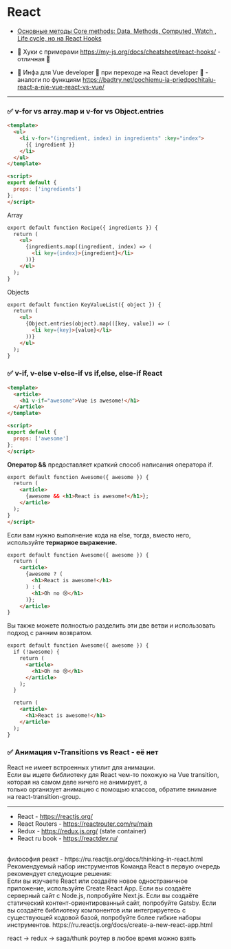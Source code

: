 # React

- <a href="https://github.com/cossack-don/handbook-frontend/blob/main/src/react/core-methods.md">Основные методы Core methods: Data, Methods, Computed, Watch , Life cycle, но на React Hooks</a>


- 🔷 Хуки с примерами https://my-js.org/docs/cheatsheet/react-hooks/  - отличная 📑
- 📂 Инфа для Vue developer 📗 при переходе на React developer 📘 - аналоги по функциям https://badtry.net/pochiemu-ia-priedpochitaiu-react-a-nie-vue-react-vs-vue/
<hr>



### ✅ v-for vs array.map и v-for vs Object.entries

```html
<template>
  <ul>
    <li v-for="(ingredient, index) in ingredients" :key="index">
      {{ ingredient }}
    </li>
  </ul>
</template>

<script>
export default {
  props: ['ingredients']
};
</script>
```

Array
```html
export default function Recipe({ ingredients }) {
  return (
    <ul>
      {ingredients.map((ingredient, index) => (
        <li key={index}>{ingredient}</li>
      ))}
    </ul>
  );
}
```

Objects
```html
export default function KeyValueList({ object }) {
  return (
    <ul>
      {Object.entries(object).map(([key, value]) => (
        <li key={key}>{value}</li>
      ))}
    </ul>
  );
}
```

### ✅ v-if, v-else v-else-if vs if,else, else-if React

```html
<template>
  <article>
    <h1 v-if="awesome">Vue is awesome!</h1>
  </article>
</template>

<script>
export default {
  props: ['awesome']
};
</script>
```

<b>Оператор &&</b> предоставляет краткий способ написания оператора if.

```html
export default function Awesome({ awesome }) {
  return (
    <article>
      {awesome && <h1>React is awesome!</h1>};
    </article>
  );
}
</script>
```

Если вам нужно выполнение кода на else, тогда, вместо него, используйте <b>тернарное выражение.</b>
```html
export default function Awesome({ awesome }) {
  return (
    <article>
      {awesome ? (
        <h1>React is awesome!</h1>
      ) : (
        <h1>Oh no 😢</h1>
      )};
    </article>
}
```

Вы также можете полностью разделить эти две ветви и использовать подход с ранним возвратом.
```html
export default function Awesome({ awesome }) {
  if (!awesome) {
    return (
      <article>
        <h1>Oh no 😢</h1>
      </article>
    );
  }

  return (
    <article>
      <h1>React is awesome!</h1>
    </article>
  );
}
```

### ✅ Анимация v-Transitions vs React - её нет

React не имеет встроенных утилит для анимации. <br/>
Если вы ищете библиотеку для React чем-то похожую на Vue transition, <br/>
которая на самом деле ничего не анимирует, а  <br/>
только организует анимацию с помощью классов, обратите внимание на react-transition-group. <br/>



<hr>

- React - https://reactjs.org/ 
- React Routers - https://reactrouter.com/ru/main
- Redux - https://redux.js.org/ (state container)
- React ru book - https://reactdev.ru/

<br>
философия реакт - https://ru.reactjs.org/docs/thinking-in-react.html
<br>
Рекомендуемый набор инструментов
Команда React в первую очередь рекомендует следующие решения:
<br>
Если вы изучаете React или создаёте новое одностраничное приложение, используйте Create React App.
Если вы создаёте серверный сайт с Node.js, попробуйте Next.js.
Если вы создаёте статический контент-ориентированный сайт, попробуйте Gatsby.
Если вы создаёте библиотеку компонентов или интегрируетесь с существующей кодовой базой, попробуйте более гибкие наборы инструментов.
https://ru.reactjs.org/docs/create-a-new-react-app.html

react -> redux -> saga/thunk
роутер в любое время можно взять

